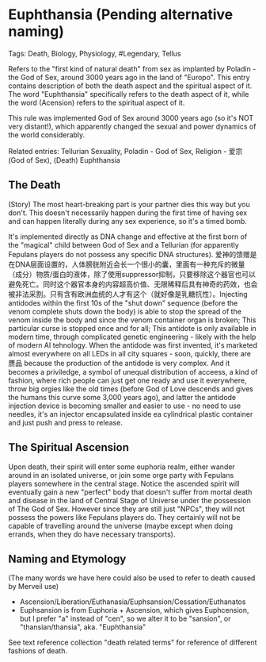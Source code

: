 # Euphthansia (Pending alternative naming)

Tags: Death, Biology, Physiology, #Legendary, Tellus

Refers to the "first kind of natural death" from sex as implanted by Poladin - the God of Sex, around 3000 years ago in the land of "Europo". This entry contains description of both the death aspect and the spiritual aspect of it. The word "Euphthansia" specifically refers to the death aspect of it, while the word (Acension) refers to the spiritual aspect of it.

This rule was implemented God of Sex around 3000 years ago (so it's NOT very distant!), which apparently changed the sexual and power dynamics of the world considerably.

Related entries: Tellurian Sexuality, Poladin - God of Sex, Religion - 爱宗 (God of Sex), (Death) Euphthansia

## The Death

(Story) The most heart-breaking part is your partner dies this way but you don't. This doesn't necessarily happen during the first time of having sex and can happen literally during any sex experience, so it's a timed bomb. 

It's implemented directly as DNA change and effective at the first born of the "magical" child between God of Sex and a Tellurian (for apparently Fepulans players do not possess any specific DNA structures). 爱神的馈赠是在DNA层面设置的，人体膀胱附近会长一个很小的囊，里面有一种充斥的微量（成分）物质/蛋白的液体，除了使用suppressor抑制，只要移除这个器官也可以避免死亡。同时这个器官本身的内容超高价值、无限稀释后具有神奇的药效，也会被非法采割。只有含有欧洲血统的人才有这个（就好像是乳糖抗性）。Injecting antidodes within the first 10s of the "shut down" sequence (before the venom complete shuts down the body) is able to stop the spread of the venom inside the body and since the venom container organ is broken; This particular curse is stopped once and for all; This antidote is only available in modern time, through complicated genetic engineering - likely with the help of modern AI tehnology. When the antidode was first invented, it's marketed almost everywhere on all LEDs in all city squares - soon, quickly, there are 赝品 because the production of the antidode is very complex. And it becomes a priviledge, a symbol of unequal distribution of acceess, a kind of fashion, where rich people can just get one ready and use it everywhere, throw big orgies like the old times (before God of Love descends and gives the humans this curve some 3,000 years ago), and latter the antidode injection device is becoming smaller and easier to use - no need to use needles, it's an injector encapsulated inside ea cylindrical plastic container and just push and press to release.

## The Spiritual Ascension

Upon death, their spirit will enter some euphoria realm, either wander around in an isolated universe, or join some orge party with Fepulans players somewhere in the central stage. Notice the ascended spirit will eventually gain a new "perfect" body that doesn't suffer from mortal death and disease in the land of Central Stage of Universe under the possession of The God of Sex. However since they are still just "NPCs", they will not possess the powers like Fepulans players do. They certainly will not be capable of travelling around the universe (maybe except when doing errands, when they do have necessary transports).

## Naming and Etymology

(The many words we have here could also be used to refer to death caused by Merveil use)

* Ascension/Liberation/Euthanasia/Euphsansion/Cessation/Euthanatos
* Euphsansion is from Euphoria + Ascension, which gives Euphcension, but I prefer "a" instead of "cen", so we alter it to be "sansion", or "thansian/thansia", aka. "Euphthansia"

See text reference collection "death related terms" for reference of different fashions of death.